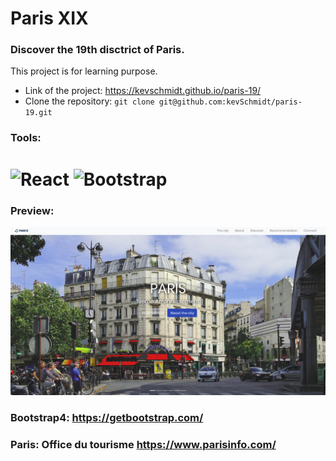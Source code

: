 # Paris XIX

### Discover the 19th disctrict of Paris.
This project is for learning purpose. 

- Link of the project: https://kevschmidt.github.io/paris-19/
- Clone the repository: ``` git clone git@github.com:kevSchmidt/paris-19.git ```

### Tools:
<h1>
<img src="https://imgur.com/T1TApg1.png" alt="React" width="20%">
<img src="https://imgur.com/mXP0v8s.png" alt="Bootstrap" width="8%">
</h1>

### Preview:
![](./preview.png)

### Bootstrap4: https://getbootstrap.com/
### Paris: Office du tourisme https://www.parisinfo.com/


